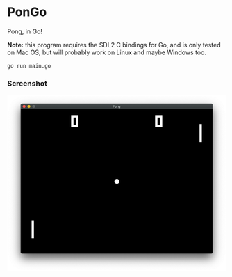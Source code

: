 # PonGo

Pong, in Go!

**Note:** this program requires the SDL2 C bindings for Go, and is only tested on Mac OS, but will probably work on Linux and maybe Windows too.

```
go run main.go
```

### Screenshot

![Pong in Go lang on a Mac](https://github.com/jordanbrauer/go-pong/blob/master/screenshot.png)
